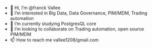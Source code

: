- 👋 Hi, I’m @franck Vallee
- 👀 I’m interested in Big Data, Data Governance, PIM/MDM, Trading automation
- 🌱 I’m currently studying PostgresQL core
- 💞️ I’m looking to collaborate on Trading automation, open source PIM/MDM
- 📫 How to reach me vallee1208/gmail.com

<!---
franckvallee/franckvallee is a ✨ special ✨ repository because its `README.md` (this file) appears on your GitHub profile.
You can click the Preview link to take a look at your changes.
--->
